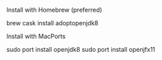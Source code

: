 Install with Homebrew (preferred)

brew cask install adoptopenjdk8


Install with MacPorts

sudo port install openjdk8
sudo port install openjfx11